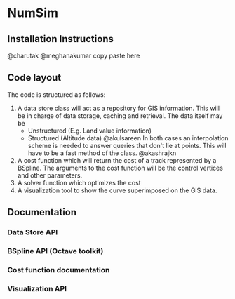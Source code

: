 # NumSim


## Installation Instructions

@charutak @meghanakumar copy paste here

## Code layout

The code is structured as follows:

1. A data store class will act as a repository for GIS information. This will be in charge 
	of data storage, caching and retrieval. The data itself may be 
	* Unstructured (E.g. Land value information)
	* Structured (Altitude data) @akulsareen
	In both cases an interpolation scheme is needed to answer queries that don't lie at 
	points. This will have to be a fast method of the class. @akashrajkn
2. A cost function which will return the cost of a track represented by a BSpline. The 
	arguments to the cost function will be the control vertices and other parameters.
3. A solver function which optimizes the cost
4. A visualization tool to show the curve superimposed on the GIS data.

## Documentation

### Data Store API

### BSpline API (Octave toolkit)

### Cost function documentation

### Visualization API